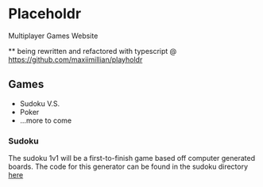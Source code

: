 # Placeholdr

Multiplayer Games Website

** being rewritten and refactored with typescript @ https://github.com/maxiimillian/playholdr

## Games

- Sudoku V.S.
- Poker
- ...more to come

### Sudoku

The sudoku 1v1 will be a first-to-finish game based off computer generated boards.
The code for this generator can be found in the sudoku directory [here](/sudoku/)
